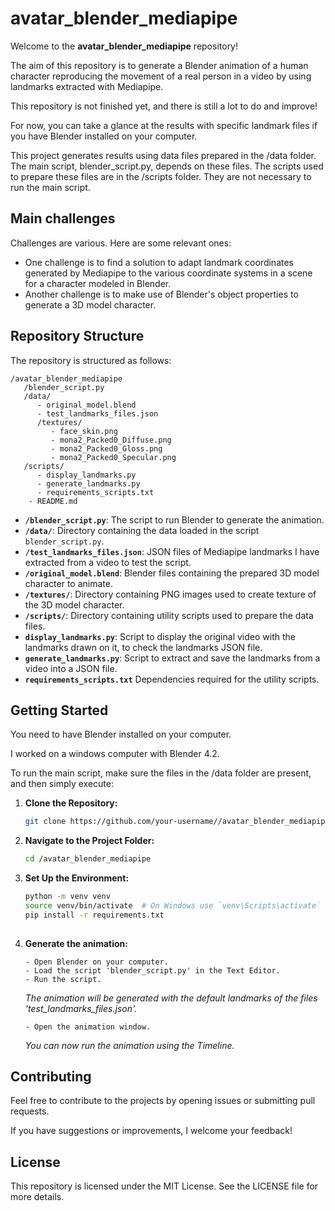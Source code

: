 # avatar_blender_mediapipe

Welcome to the **avatar_blender_mediapipe** repository!

The aim of this repository is to generate a Blender animation of a human character reproducing the movement of a real person in a video by using landmarks extracted with Mediapipe.

This repository is not finished yet, and there is still a lot to do and improve!

For now, you can take a glance at the results with specific landmark files if you have Blender installed on your computer.

This project generates results using data files prepared in the /data folder. The main script, blender_script.py, depends on these files. The scripts used to prepare these files are in the /scripts folder. They are not necessary to run the main script.


## Main challenges

Challenges are various. Here are some relevant ones:

- One challenge is to find a solution to adapt landmark coordinates generated by Mediapipe to the various coordinate systems in a scene for a character modeled in Blender.
- Another challenge is to make use of Blender's object properties to generate a 3D model character.

## Repository Structure

The repository is structured as follows:
```
/avatar_blender_mediapipe
   /blender_script.py
   /data/
      - original_model.blend
      - test_landmarks_files.json
      /textures/
         - face_skin.png
         - mona2_Packed0_Diffuse.png
         - mona2_Packed0_Gloss.png
         - mona2_Packed0_Specular.png
   /scripts/
      - display_landmarks.py
      - generate_landmarks.py
      - requirements_scripts.txt
    - README.md
```

- **`/blender_script.py`**: The script to run Blender to generate the animation.
- **`/data/`**: Directory containing the data loaded in the script `blender_script.py`.
- **`/test_landmarks_files.json`**: JSON files of Mediapipe landmarks I have extracted from a video to test the script.
- **`/original_model.blend`**: Blender files containing the prepared 3D model character to animate.
- **`/textures/`**: Directory containing PNG images used to create texture of the 3D model character.
- **`/scripts/`**: Directory containing utility scripts used to prepare the data files.
- **`display_landmarks.py`**:  Script to display the original video with the landmarks drawn on it, to check the landmarks JSON file.
- **`generate_landmarks.py`**:  Script to extract and save the landmarks from a video into a JSON file.
- **`requirements_scripts.txt`** Dependencies required for the utility scripts.


## Getting Started


You need to have Blender installed on your computer.

I worked on a windows computer with Blender 4.2. 

To run the main script, make sure the files in the /data folder are present, and then simply execute:


1. **Clone the Repository:**
   ```bash
   git clone https://github.com/your-username//avatar_blender_mediapipe.git
   
2. **Navigate to the Project Folder:**
   ```bash
   cd /avatar_blender_mediapipe

3. **Set Up the Environment:**
   ```bash
   python -m venv venv
   source venv/bin/activate  # On Windows use `venv\Scripts\activate`
   pip install -r requirements.txt
  
4. **Generate the animation:**
   ```
   - Open Blender on your computer.
   - Load the script 'blender_script.py' in the Text Editor.
   - Run the script.
   ```
   *The animation will be generated with the default landmarks of the files 'test_landmarks_files.json'.*

   ```
   - Open the animation window.
   ```

   *You can now run the animation using the Timeline.*
   
## Contributing

Feel free to contribute to the projects by opening issues or submitting pull requests.

If you have suggestions or improvements, I welcome your feedback!

## License

This repository is licensed under the MIT License. See the LICENSE file for more details.

